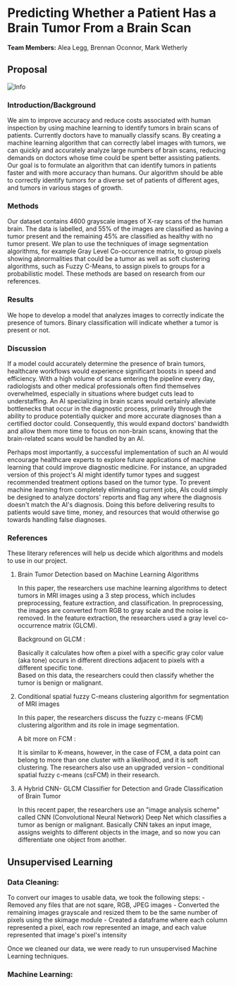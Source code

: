 # Predicting Whether a Patient Has a Brain Tumor From a Brain Scan

**Team Members:** Alea Legg, Brennan Oconnor, Mark Wetherly

## Proposal 

![Info](https://user-images.githubusercontent.com/31289084/121968442-573abb80-cd40-11eb-89e1-f002ce4db711.png)

### Introduction/Background
We aim to improve accuracy and reduce costs associated with human inspection by using machine learning to identify tumors in brain scans of patients. Currently doctors have to manually classify scans. By creating a machine learning algorithm that can correctly label images with tumors, we can quickly and accurately analyze large numbers of brain scans, reducing demands on doctors whose time could be spent better assisting patients. Our goal is to formulate an algorithm that can identify tumors in patients faster and with more accuracy than humans. Our algorithm should be able to correctly identify tumors for a diverse set of patients of different ages, and tumors in various stages of growth.

### Methods
Our dataset contains 4600 grayscale images of X-ray scans of the human brain. The data is labelled, and 55% of the images are classified as having a tumor present and the remaining 45% are classified as healthy with no tumor present. We plan to use the techniques of image segmentation algorithms, for example Gray Level Co-occurrence matrix, to group pixels showing abnormalities that could be a tumor as well as soft clustering algorithms, such as Fuzzy C-Means, to assign pixels to groups for a probabilistic model. These methods are based on research from our references.

### Results
We hope to develop a model that analyzes images to correctly indicate the presence of tumors. Binary classification will indicate whether a tumor is present or not.

### Discussion
If a model could accurately determine the presence of brain tumors, healthcare workflows would experience significant boosts in speed and efficiency. With a high volume
of scans entering the pipeline every day, radiologists and other medical professionals often find themselves overwhelmed, especially in situations where budget cuts 
lead to understaffing. An AI specializing in brain scans would certainly alleviate bottlenecks that occur in the diagnostic process, primarily through the ability to
produce potentially quicker and more accurate diagnoses than a certified doctor could. Consequently, this would expand doctors' bandwidth and allow them more time to
focus on non-brain scans, knowing that the brain-related scans would be handled by an AI. 

Perhaps most importantly, a successful implementation of such an AI would encourage healthcare experts to explore future applications of machine learning that could
improve diagnostic medicine. For instance, an upgraded version of this project's AI might identify tumor types and suggest recommended treatment options based on the
tumor type. To prevent machine learning from completely eliminating current jobs, AIs could simply be designed to analyze doctors' reports and flag any where the diagnosis
doesn't match the AI's diagnosis. Doing this before delivering results to patients would save time, money, and resources that would otherwise go towards handling false
diagnoses.

### References
These literary references will help us decide which algorithms and models to use in our project.

1. Brain Tumor Detection based on Machine Learning Algorithms

    In this paper,  the researchers use machine learning algorithms to detect tumors in MRI images using a 3 step process, which includes preprocessing, feature extraction, and classification. In preprocessing,  the images are converted from RGB to gray scale and the noise is removed. In the feature extraction, the researchers used a gray level co-occurrence matrix (GLCM). 
   
    Background on GLCM : 
    
    Basically it calculates how often a pixel with a specific gray color value (aka tone) occurs in different directions adjacent to pixels with a different specific tone.           
    Based on this data, the researchers could then classify whether the tumor is benign or malignant. 
    
2. Conditional spatial fuzzy C-means clustering algorithm for segmentation of MRI images

    In this paper, the researchers discuss the fuzzy c-means (FCM) clustering algorithm and its role in image segmentation. 
    
    A bit more on FCM : 
    
    It is similar to K-means, however, in the case of FCM, a data point can belong to more than one cluster with a likelihood, and it is soft clustering. The researchers also use an upgraded version – conditional spatial fuzzy c-means (csFCM) in their research.
    
3. A Hybrid CNN- GLCM Classifier for Detection and Grade Classification of Brain Tumor

    In this recent paper, the researchers use an "image analysis scheme" called CNN (Convolutional Neural Network) Deep Net which classifies a tumor as benign or malignant. Basically CNN takes an input image, assigns weights to different objects in the image, and so now you can differentiate one object from another.

## Unsupervised Learning

### Data Cleaning:

To convert our images to usable data, we took the following steps: 
    - Removed any files that are not sqare, RGB, JPEG images
    - Converted the remaining images grayscale and resized them to be the same number of pixels using the skimage module
    - Created a dataframe where each column represented a pixel, each row represented an image, and each value represented that image's pixel's intensity 

Once we cleaned our data, we were ready to run unsupervised Machine Learning techniques. 

### Machine Learning: 


